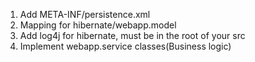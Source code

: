 1. Add META-INF/persistence.xml
2. Mapping for hibernate/webapp.model
3. Add log4j for hibernate, must be in the root of your src
4. Implement webapp.service classes(Business logic)

